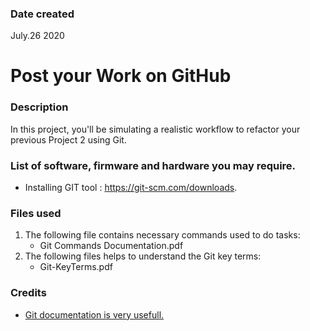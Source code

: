 ### Date created
July.26 2020

# Post your Work on GitHub

### Description
In this project, you'll be simulating a realistic workflow to refactor your previous Project 2 using Git.

### List of software, firmware and hardware you may require.
* Installing GIT tool : https://git-scm.com/downloads.

### Files used
1. The following file contains necessary commands used to do tasks:
   * Git Commands Documentation.pdf	
2. The following files helps to understand the Git key terms:
   * Git-KeyTerms.pdf

### Credits
* [Git documentation is very usefull.](https://git-scm.com/doc)
